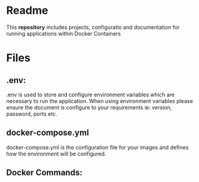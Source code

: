 # Readme

This **repository** includes projects, configuratio and documentation for running applications within Docker Containers

# Files
## .env:
.env is used to store and configure environment variables which are necessary to run the application. When using environment variables please ensure the document is configure to your requirements ie: version, password, ports etc.
## docker-compose.yml
docker-compose.yml is the configuration file for your images and defines how the environment will be configured.

## Docker Commands:

